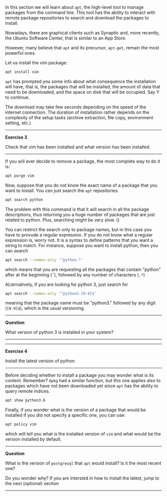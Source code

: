 In this section we will learn about ``apt``, the high-level tool to manage packages from the command line.
This tool has the ability to interact with remote package repositories to search and download the packages to install. 

Nowadays, there are graphical clients such as Synaptic and, more recently, the Ubuntu Software Center, that is similar to an App Store.

However, many believe that ``apt`` and its precursor, ``apt-get``, remain the most powerful ones.

Let us install the vim package:

```bash
apt install vim
```

`apt` has prompted you some info about what consequence the installation will have, that is, the packages that will be installed, 
the amount of data that need to be downloaded, and the space on disk that will be occupied. Say Y to continue.

The download may take few seconds depending on the speed of the internet connection. 
The duration of installation rather depends on the complexity of the setup tasks (archive extraction, file copy,
 environment setting, etc.)
 
 ----
 **Exercise 3**
 
 Check that vim has been installed and what version has been installed.
  
 ----
 
If you will ever decide to remove a package, the most complete way to do it is:

```bash
apt purge vim
```
 
 Now, suppose that you do not know the exact name of a package that you want to install. You can just search the ``apt`` repositories:
 
```bash
apt search python
```

The problem with this command is that it will search in all the package descriptions, thus returning you a huge number of packages that 
are just related to python. Plus, searching might be very slow. ()

You can restrict the search only to package names, but in this case you have to provude a regular expression.
 If you do not know what a regular expression is, worry not. It is a syntax to define patterns that you
 want a string to match. For instance, suppose you want to install python, then you can search
    
```bash
apt search --names-only '^python.*'
```

which means that you are requesting all the packages that contain "python" after at the beginning (`ˆ`),
 followed by any number of characters (`.*`)
 

ALternatively, if you are looking for python 3, just search for

```bash
apt search --names-only '^python3.[0-9]$'
```

meaning that the package name must be "python3." followed by any digit (`[0-9]$`), which is the usual versioning.

----
**Question**

What version of python 3 is installed in your system?   

----


----
**Exercise 4**

Install the latest version of python

----
 
Before deciding whether to install a package you may wonder what is its content. Remember? ``dpkg`` had a similar function, 
but this one applies also to packages which have not been downloaded yet since ``apt`` has the ability to query remote indices.

```bash
apt show python3.6
```

Finally, if you wonder what is the version of a package that would be installed if you did not specify a specific one, you can use:


```bash
apt policy vim
```

which will tell you what is the installed version of `vim` and what would be the version installed by default.

---
**Question**

What is the version of `postgresql` that `apt` would install? Is it the most recent one? 

Do you wonder why? If you are intersted in how to install the latest, jump to the next (optional) section

---